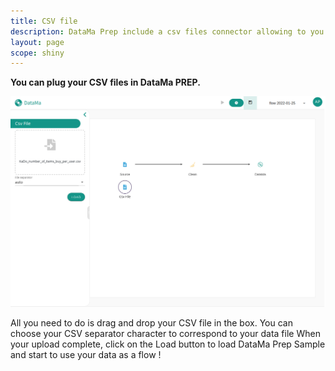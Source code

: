 ```yaml
---
title: CSV file
description: DataMa Prep include a csv files connector allowing to you to use your local data.
layout: page
scope: shiny
---
```


**You can plug your CSV files in DataMa PREP.**


![CSV Step 1](images/CSVstep1.png)

All you need to do is drag and drop your CSV file in the box. You can choose your CSV separator character to correspond to your data file
When your upload complete, click on the Load button to load DataMa Prep Sample and start to use your data as a flow !